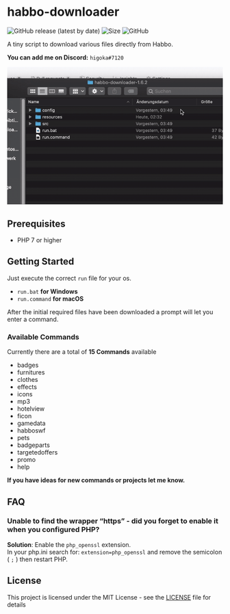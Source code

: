 # habbo-downloader

![GitHub release (latest by date)](https://img.shields.io/github/v/release/higoka/habbo-downloader?style=for-the-badge)
![Size](https://img.shields.io/github/languages/code-size/higoka/habbo-downloader?color=limegreen&label=size&style=for-the-badge)
![GitHub](https://img.shields.io/github/license/higoka/habbo-downloader?color=orangered&style=for-the-badge)

A tiny script to download various files directly from Habbo.

**You can add me on Discord:** `higoka#7120`

![](preview.gif)

## Prerequisites

- PHP 7 or higher

## Getting Started

Just execute the correct `run` file for your os.

- `run.bat` **for Windows**
- `run.command` **for macOS**

After the initial required files have been downloaded a prompt will let you enter a command.

### Available Commands

Currently there are a total of **15 Commands** available
- badges
- furnitures
- clothes
- effects
- icons
- mp3
- hotelview
- ficon
- gamedata
- habboswf
- pets
- badgeparts
- targetedoffers
- promo
- help

**If you have ideas for new commands or projects let me know.**

## FAQ

### Unable to find the wrapper “https” - did you forget to enable it when you configured PHP?

**Solution**: Enable the `php_openssl` extension.  
In your php.ini search for: `extension=php_openssl` and remove the semicolon ( `;` ) then restart PHP.

## License

This project is licensed under the MIT License - see the [LICENSE](LICENSE) file for details
